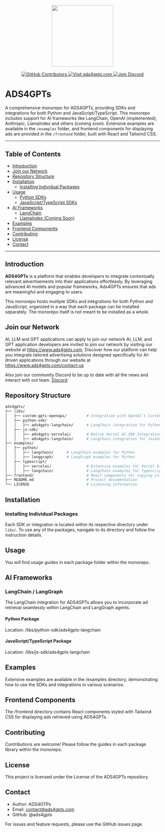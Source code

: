 <h3 align="center">
  <a name="readme-top"></a>
  <img
    src="https://cdn.prod.website-files.com/673d9c01098f16900da8bc69/673d9e478727677924833f4d_Ads4GPTs%20Wordlogo%20Large.png"
    height="200"
  >
</h3>
<div align="center">
<a href="https://GitHub.com/ADS4GPTs/ads4gpts/graphs/contributors">
  <img src="https://img.shields.io/github/contributors/ADS4GPTs/ads4gpts.svg" alt="GitHub Contributors">
</a>
<a href="https://ads4gpts.com">
  <img src="https://img.shields.io/badge/Visit-ads4gpts.com-orange" alt="Visit ads4gpts.com">
</a>
<a href="https://discord.gg/Q8BVQ3wZnc">
  <img src="https://img.shields.io/badge/Join-Discord-purple" alt="Join Discord">
</a>
</div>

# ADS4GPTs

A comprehensive monorepo for ADS4GPTs, providing SDKs and integrations for both Python and JavaScript/TypeScript. This monorepo includes support for AI frameworks like LangChain, OpenAI (implemented), Anthropic, LlamaIndex and others (coming soon). Extensive examples are available in the `/examples` folder, and frontend components for displaying ads are provided in the `/frontend` folder, built with React and Tailwind CSS.

---

## Table of Contents

-   [Introduction](#introduction)
-   [Join our Network](#join-our-network)
-   [Repository Structure](#repository-structure)
-   [Installation](#installation)
    -   [Installing Individual Packages](#installing-individual-packages)
-   [Usage](#usage)
    -   [Python SDKs](#python-sdks)
    -   [JavaScript/TypeScript SDKs](#javascripttypescript-sdks)
-   [AI Frameworks](#ai-framework)
    -   [LangChain](#langchain)
    -   [LlamaIndex (Coming Soon)](#llamaindex-coming-soon)
-   [Examples](#examples)
-   [Frontend Components](#frontend-components)
-   [Contributing](#contributing)
-   [License](#license)
-   [Contact](#contact)

---

## Introduction

**ADS4GPTs** is a platform that enables developers to integrate contextually relevant advertisements into their applications effortlessly. By leveraging advanced AI models and popular frameworks, Ads4GPTs ensures that ads are meaningful and engaging to users.

This monorepo hosts multiple SDKs and integrations for both Python and JavaScript, organized in a way that each package can be installed separately. The monorepo itself is not meant to be installed as a whole.

## Join our Network

AI, LLM and GPT applications can apply to join our network AI, LLM, and GPT application developers are invited to join our network by visiting our website at https://www.ads4gpts.com. Discover how our platform can help you integrate tailored advertising solutions designed specifically for AI-driven applications through our website at https://www.ads4gpts.com/contact-us

Also join our community Discord to be up to date with all the news and interact with out team. [Discord](https://discord.gg/Q8BVQ3wZnc)

## Repository Structure

```bash
ads4gpts/
├── libs/
│   ├── custom-gpts-openapi/         # Integration with OpenAI's Custom GPTs through Actions
│   ├── python-sdk/
│   │   ├── ads4gpts-langchain/      # LangChain integration for Python
│   ├── js-sdk/
│   │   ├── ads4gpts-vercelai/       # Native Vercel AI SDK Integration
│   │   ├── ads4gpts-langchain/      # LangChain integration for JavaScript/TypeScript
├── examples/
│   ├── python/
│   │   ├── langchain/      # LangChain examples for Python
│   │   ├── langgraph/      # LangGraph examples for Python
│   ├── typescript/
│   │   ├── vercelai/                # Extensive examples for Vercel AI SDK and integrations
│   │   ├── langchain/               # LangChain examples for Typescript
├── frontend/                        # React components for copying into your implementation
├── README.md                        # Project documentation
└── LICENSE                          # Licensing information
```

## Installation

### Installing Individual Packages

Each SDK or integration is located within its respective directory under `libs/`. To use any of the packages, navigate to its directory and follow the instruction details.

## Usage

You will find usage guides in each package folder within the monorepo.

## AI Frameworks

### LangChain / LangGraph

The LangChain integration for ADS4GPTs allows you to incorporate ad retrieval seamlessly within LangChain and LangGraph agents.

#### Python Package

Location: /libs/python-sdk/ads4gpts-langchain

#### JavaScript/TypeScript Package

Location: /libs/js-sdk/ads4gpts-langchain

## Examples

Extensive examples are available in the /examples directory, demonstrating how to use the SDKs and integrations in various scenarios.

## Frontend Components

The /frontend directory contains React components styled with Tailwind CSS for displaying ads retrieved using ADS4GPTs.

## Contributing

Contributions are welcome! Please follow the guides in each package library within the monorepo.

## License

This project is licensed under the License of the ADS4GPTs repository.

## Contact

-   Author: ADS4GTPs
-   Email: contact@ads4gpts.com
-   GitHub: @ads4gpts

For issues and feature requests, please use the GitHub issues page.
